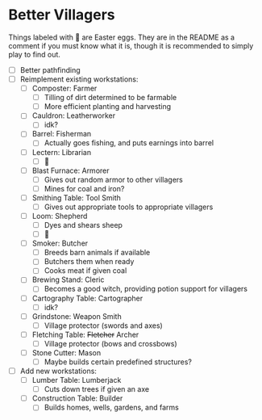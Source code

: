 # Better Villagers

Things labeled with 🥚 are Easter eggs. They are in the README as a comment if you must know what it is, though it is
recommended to simply play to find out.

- [ ] Better pathfinding
- [ ] Reimplement existing workstations:
  - [ ] Composter: Farmer
    - [ ] Tilling of dirt determined to be farmable
    - [ ] More efficient planting and harvesting
  - [ ] Cauldron: Leatherworker
    - [ ] idk?
  - [ ] Barrel: Fisherman
    - [ ] Actually goes fishing, and puts earnings into barrel
  - [ ] Lectern: Librarian
    - [ ] 🥚 <!-- Occasionally writes books and places them onto lectern -->
  - [ ] Blast Furnace: Armorer
    - [ ] Gives out random armor to other villagers
    - [ ] Mines for coal and iron?
  - [ ] Smithing Table: Tool Smith
    - [ ] Gives out appropriate tools to appropriate villagers
  - [ ] Loom: Shepherd
    - [ ] Dyes and shears sheep
    - [ ] 🥚 <!-- When given a nametag, it will name a sheep _jeb -->
  - [ ] Smoker: Butcher
    - [ ] Breeds barn animals if available
    - [ ] Butchers them when ready
    - [ ] Cooks meat if given coal
  - [ ] Brewing Stand: Cleric
    - [ ] Becomes a good witch, providing potion support for villagers
  - [ ] Cartography Table: Cartographer
    - [ ] idk?
  - [ ] Grindstone: Weapon Smith
    - [ ] Village protector (swords and axes)
  - [ ] Fletching Table: ~~Fletcher~~ Archer
    - [ ] Village protector (bows and crossbows)
  - [ ] Stone Cutter: Mason
    - [ ] Maybe builds certain predefined structures?
- [ ] Add new workstations:
  - [ ] Lumber Table: Lumberjack
    - [ ] Cuts down trees if given an axe
  - [ ] Construction Table: Builder
    - [ ] Builds homes, wells, gardens, and farms